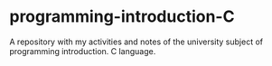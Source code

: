 # programming-introduction-C
A repository with my activities and notes of the university subject of programming introduction.
C language.
